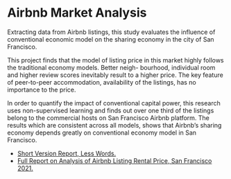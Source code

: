 # Airbnb Market Analysis

Extracting data from Airbnb listings, this study evaluates the influence of conventional economic
model on the sharing economy in the city of San Francisco. 

This project finds that the model
of listing price in this market highly follows the traditional economy models. Better neigh-
bourhood, individual room and higher review scores inevitably result to a higher price. The
key feature of peer-to-peer accommodation, availability of the listings, has no importance to
the price. 

In order to quantify the impact of conventional capital power, this research uses
non-supervised learning and finds out over one third of the listings belong to the commercial
hosts on San Francisco Airbnb platform. The results which are consistent across all models,
shows that Airbnb’s sharing economy depends greatly on conventional economy model in
San Francisco.

- [Short Version Report, Less Words.](./short_SF_Airbnb.pdf)
- [Full Report on Analysis of Airbnb Listing Rental Price, San Francisco 2021.](./SF_Airbnb.pdf)
